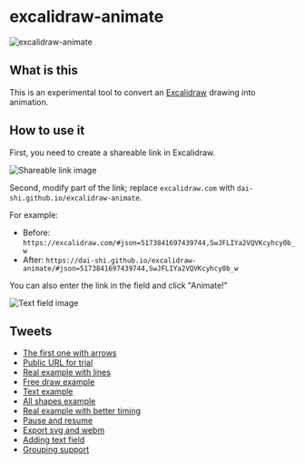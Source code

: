 # excalidraw-animate

![excalidraw-animate](https://user-images.githubusercontent.com/490574/83698750-332ca080-a63d-11ea-9845-d2442e9b4305.gif)

## What is this

This is an experimental tool to convert an
[Excalidraw](https://excalidraw.com) drawing
into animation.

## How to use it

First, you need to create a shareable link in Excalidraw.

![Shareable link image](https://pbs.twimg.com/media/EYsiegqUwAAmmfE?format=png&name=small)

Second, modify part of the link; replace `excalidraw.com` with `dai-shi.github.io/excalidraw-animate`.

For example:
- Before: `https://excalidraw.com/#json=5173841697439744,SwJFLIYa2VQVKcyhcy0b_w`
- After: `https://dai-shi.github.io/excalidraw-animate/#json=5173841697439744,SwJFLIYa2VQVKcyhcy0b_w`

You can also enter the link in the field and click "Animate!"

![Text field image](https://pbs.twimg.com/media/EY0ZbMjUcAAcBSh?format=png&name=900x900)

## Tweets

- [The first one with arrows](https://twitter.com/dai_shi/status/1261683775924105218)
- [Public URL for trial](https://twitter.com/dai_shi/status/1263103554631249923)
- [Real example with lines](https://twitter.com/dai_shi/status/1263230421715714049)
- [Free draw example](https://twitter.com/dai_shi/status/1263237733067091968)
- [Text example](https://twitter.com/dai_shi/status/1263451555858010115)
- [All shapes example](https://twitter.com/dai_shi/status/1263873223726231552)
- [Real example with better timing](https://twitter.com/dai_shi/status/1264056453880377345)
- [Pause and resume](https://twitter.com/dai_shi/status/1264105261800669184)
- [Export svg and webm](https://twitter.com/dai_shi/status/1264194079165779970)
- [Adding text field](https://twitter.com/dai_shi/status/1264695085871947776)
- [Grouping support](https://twitter.com/dai_shi/status/1265441085641256960)
